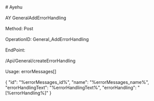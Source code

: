 <br>#     Ayehu</br>
<br>AY GeneralAddErrorHandling</br>
<br>Method: Post</br>
<br>OperationID: General_AddErrorHandling</br>
<br>EndPoint:</br>
<br>/Api/General/createErrorHandling</br>
<br>Usage: errorMessages[]</br>
<br>{
  "id": "%errorMessages_id%",
  "name": "%errorMessages_name%",
  "errorHandlingText": "%errorHandlingText%",
  "errorHandling": "[%errorHandling%]"
}</br>
